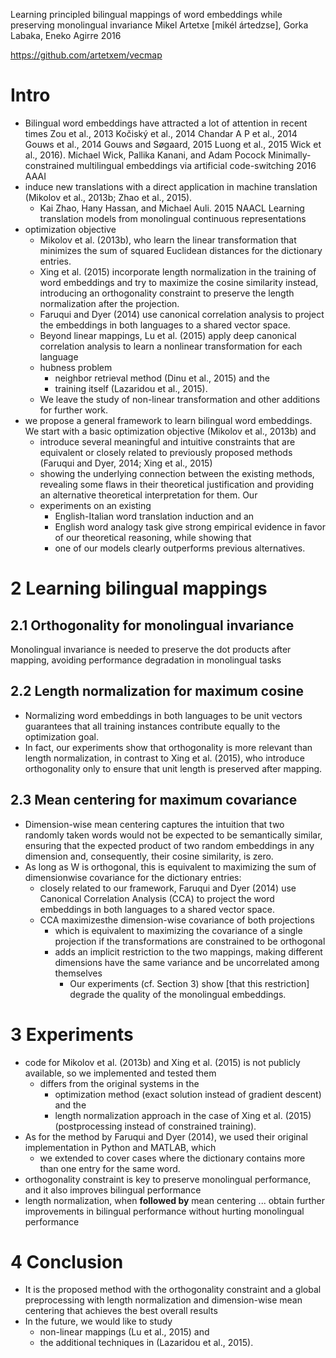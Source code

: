 Learning principled bilingual mappings of word embeddings
  while preserving monolingual invariance
Mikel Artetxe [mikél ártedzse], Gorka Labaka, Eneko Agirre
2016

https://github.com/artetxem/vecmap

# Intro

* Bilingual word embeddings have attracted a lot of attention in recent times
  Zou et al., 2013
  Kočiský et al., 2014
  Chandar A P et al., 2014
  Gouws et al., 2014
  Gouws and Søgaard, 2015
  Luong et al., 2015
  Wick et al., 2016).
    Michael Wick, Pallika Kanani, and Adam Pocock
    Minimally-constrained multilingual embeddings
      via artificial code-switching
    2016 AAAI
* induce new translations with a direct application in machine translation
  (Mikolov et al., 2013b; Zhao et al., 2015).
  * Kai Zhao, Hany Hassan, and Michael Auli.
    2015 NAACL
    Learning translation models from monolingual continuous representations
* optimization objective
  * Mikolov et al.  (2013b), who learn the linear transformation that minimizes
    the sum of squared Euclidean distances for the dictionary entries.
  * Xing et al. (2015) incorporate length normalization in the training of word
    embeddings and try to maximize the cosine similarity instead,
    introducing an orthogonality constraint to preserve the length
    normalization after the projection.
  * Faruqui and Dyer (2014) use canonical correlation analysis to project the
    embeddings in both languages to a shared vector space.
  * Beyond linear mappings, Lu et al. (2015) apply deep canonical correlation
    analysis to learn a nonlinear transformation for each language
  * hubness problem
    * neighbor retrieval method (Dinu et al., 2015) and the
    * training itself (Lazaridou et al., 2015).
  * We leave the study of non-linear transformation and other additions for
    further work.
* we propose a general framework to learn bilingual word embeddings. We start
  with a basic optimization objective (Mikolov et al., 2013b) and
  * introduce several meaningful and intuitive constraints that are equivalent
    or closely related to previously proposed methods (Faruqui and Dyer, 2014;
    Xing et al., 2015)
  * showing the underlying connection between the existing methods, revealing
    some flaws in their theoretical justification and providing an alternative
    theoretical interpretation for them. Our
  * experiments on an existing
    * English-Italian word translation induction and an
    * English word analogy task give strong empirical evidence in favor of our
      theoretical reasoning, while showing that
    * one of our models clearly outperforms previous alternatives.

# 2 Learning bilingual mappings

## 2.1 Orthogonality for monolingual invariance

Monolingual invariance is needed to preserve the dot products after mapping,
avoiding performance degradation in monolingual tasks

## 2.2 Length normalization for maximum cosine

* Normalizing word embeddings in both languages to be unit vectors guarantees
  that all training instances contribute equally to the optimization goal.
* In fact, our experiments show that orthogonality is more relevant than length
  normalization, in contrast to Xing et al. (2015), who introduce
  orthogonality only to ensure that unit length is preserved after mapping.

## 2.3 Mean centering for maximum covariance

* Dimension-wise mean centering captures the intuition that two randomly taken
  words would not be expected to be semantically similar, ensuring that the
  expected product of two random embeddings in any dimension and, consequently,
  their cosine similarity, is zero.
* As long as W is orthogonal, this is equivalent to maximizing the sum of
  dimensionwise covariance for the dictionary entries:
  * closely related to our framework, Faruqui and Dyer (2014) use Canonical
    Correlation Analysis (CCA) to project the word embeddings in both languages
    to a shared vector space.
  * CCA maximizesthe dimension-wise covariance of both projections
    * which is equivalent to maximizing the covariance of a single projection
      if the transformations are constrained to be orthogonal
    * adds an implicit restriction to the two mappings, making different
      dimensions have the same variance and be uncorrelated among themselves
      * Our experiments (cf. Section 3) show [that this restriction] degrade
        the quality of the monolingual embeddings.

# 3 Experiments

* code for Mikolov et al. (2013b) and Xing et al. (2015) is not publicly
  available, so we implemented and tested them
  * differs from the original systems in the
    * optimization method (exact solution instead of gradient descent) and the
    * length normalization approach in the case of Xing et al. (2015)
      (postprocessing instead of constrained training).
* As for the method by Faruqui and Dyer (2014), we used their original
  implementation in Python and MATLAB, which
  * we extended to cover cases where the dictionary contains more than one
    entry for the same word.
* orthogonality constraint is key to preserve monolingual performance, and it
  also improves bilingual performance
* length normalization, when **followed by** mean centering ... obtain further
  improvements in bilingual performance without hurting monolingual performance

# 4 Conclusion

* It is the proposed method with the orthogonality constraint and a global
  preprocessing with length normalization and dimension-wise mean centering
  that achieves the best overall results
* In the future, we would like to study
  * non-linear mappings (Lu et al., 2015) and
  * the additional techniques in (Lazaridou et al., 2015).
